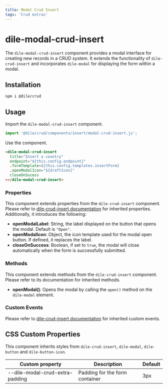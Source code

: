 ```yaml
---
title: Modal Crud Insert
tags: 'Crud extras'
---
```


# dile-modal-crud-insert

The `dile-modal-crud-insert` component provides a modal interface for creating new records in a CRUD system. It extends the functionality of `dile-crud-insert` and incorporates `dile-modal` for displaying the form within a modal.

## Installation

```bash
npm i @dile/crud
```

## Usage

Import the `dile-modal-crud-insert` component.

```javascript
import '@dile/crud/components/insert/modal-crud-insert.js';
```

Use the component.

```html
<dile-modal-crud-insert
  title="Insert a country"
  endpoint="${this.config.endpoint}"
  .formTemplate=${this.config.templates.insertForm}
  .openModalIcon="${draftIcon}"
  closeOnSucess
></dile-modal-crud-insert>
```

### Properties

This component extends properties from the `dile-crud-insert` component. Please refer to [dile-crud-insert documentation](/crud/crud-insert/) for inherited properties. Additionally, it introduces the following:

- **openModalLabel**: String, the label displayed on the button that opens the modal. Default is `"Open"`.
- **openModalIcon**: Object, the icon template used for the modal open button. If defined, it replaces the label.
- **closeOnSuccess**: Boolean, if set to `true`, the modal will close automatically when the form is successfully submitted.

### Methods

This component extends methods from the `dile-crud-insert` component. Please refer to its documentation for inherited methods.

- **openModal()**: Opens the modal by calling the `open()` method on the `dile-modal` element.

### Custom Events

Please refer to [dile-crud-insert documentation](/crud/crud-insert/) for inherited custom events.

## CSS Custom Properties

This component inherits styles from `dile-crud-insert`, `dile-modal`, `dile-button` and `dile-button-icon`.

Custom property | Description | Default
----------------|-------------|---------
--dile-modal-crud-extra-padding | Padding for the form container | 3px
